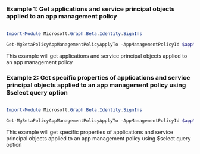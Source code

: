 ### Example 1: Get applications and service principal objects applied to an app management policy

```powershell

Import-Module Microsoft.Graph.Beta.Identity.SignIns

Get-MgBetaPolicyAppManagementPolicyApplyTo -AppManagementPolicyId $appManagementPolicyId

```
This example will get applications and service principal objects applied to an app management policy

### Example 2: Get specific properties of applications and service principal objects applied to an app management policy using $select query option

```powershell

Import-Module Microsoft.Graph.Beta.Identity.SignIns

Get-MgBetaPolicyAppManagementPolicyApplyTo -AppManagementPolicyId $appManagementPolicyId -Property "id,appId,displayName,createdDateTime" 

```
This example will get specific properties of applications and service principal objects applied to an app management policy using $select query option

